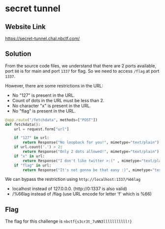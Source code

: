 # secret tunnel

## Website Link
https://secret-tunnel.chal.nbctf.com/

## Solution
From the source code files, we understand that there are 2 ports available, port ```80``` is for main and port ```1337``` for flag. So we need to access ```/flag``` at port ```1337```.

However, there are some restrictions in the URL:
* No "127" is present in the URL.
* Count of dots in the URL must be less than 2.
* No character "x" is present in the URL.
* No "flag" is present in the URL.

```python
@app.route("/fetchdata", methods=["POST"])
def fetchdata():
    url = request.form["url"]

    if "127" in url:
        return Response("No loopback for you!", mimetype="text/plain")
    if url.count('.') > 2:
        return Response("Only 2 dots allowed!", mimetype="text/plain")
    if "x" in url:
        return Response("I don't like twitter >:(" , mimetype="text/plain") 
    if "flag" in url:
        return Response("It's not gonna be that easy :)", mimetype="text/plain")

```

We can bypass the restriction using ```http://localhost:1337/%66lag```
* localhost instead of 127.0.0.0. (http://0:1337 is also valid)
* /%66lag instead of /flag (use URL encode for letter 'f' which is %66)

## Flag 
The flag for this challenge is ```nbctf{s3cr3t_7uNN3lllllllllll!}```
